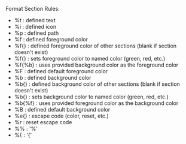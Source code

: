 Format Section Rules:
- %t : defined text
- %i : defined icon
- %p : defined path
- %f : defined foreground color
- %f{<offset>} : defined foreground color of other sections (blank if section doesn't exist)
- %f{<color>} : sets foreground color to named color (green, red, etc.)
- %f{%b} : uses provided background color as the foreground color
- %F : defined default foreground color
- %b : defined background color
- %b{<offset>} : defined background color of other sections (blank if section doesn't exist)
- %b{<color>} : sets background color to named color (green, red, etc.)
- %b{%f} : uses provided foreground color as the background color
- %B : defined default background color
- %e{<escape code>} : escape code (color, reset, etc.)
- %r : reset escape code
- %% : '%'
- %{ : '{'
